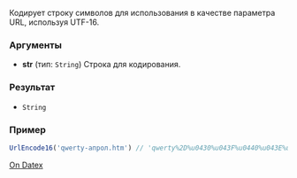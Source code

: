 Кодирует строку символов для использования в качестве параметра URL, используя UTF-16.

### Аргументы
- **str** (тип: `String`)
	Строка для кодирования.

### Результат
- `String`

### Пример
```js
UrlEncode16('qwerty-апрол.htm') // 'qwerty%2D%u0430%u043F%u0440%u043E%u043B%2Ehtm'
```

[On Datex](http://docs.datex.ru/article.htm?id=5620276892448878832)